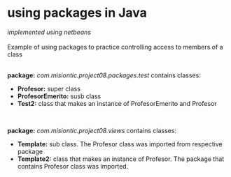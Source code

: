 # using packages in Java
_implemented using netbeans_<br>
<br>
Example of using packages to practice controlling access to members of a class
<br><br>

<strong>package:</strong> <i>com.misiontic.project08.packages.test</i> contains classes:<br>
  + <strong>Profesor:</strong> super class<br>
  + <strong>ProfesorEmerito:</strong> susb class<br>
  + <strong>Test2:</strong> class that makes an instance of ProfesorEmerito and Profesor

<br>

<strong>package:</strong> <i>com.misiontic.project08.views</i> contains classes:<br>
  + <strong>Template:</strong> sub class. The Profesor class was imported from respective package<br>
  + <strong>Template2:</strong> class that makes an instance of Profesor. The package that contains Profesor class was imported.<br>

